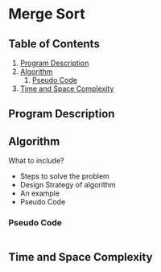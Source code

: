 # Merge Sort 

## Table of Contents

1. [Program Description](#program-description)
2. [Algorithm](#algorithm)
    1. [Pseudo Code](#pseudo-code)
3. [Time and Space Complexity](#time-and-space-complexity)


## Program Description



## Algorithm 

What to include?

- Steps to solve the problem
- Design Strategy of algorithm
- An example
- Pseudo Code


### Pseudo Code

```
```

## Time and Space Complexity
